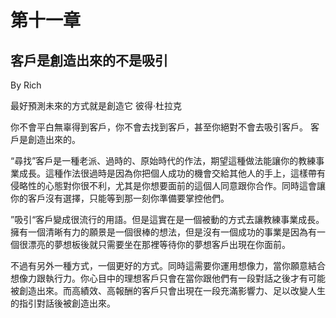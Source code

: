 # 第十一章

## 客戶是創造出來的不是吸引

By Rich

最好預測未來的方式就是創造它 彼得·杜拉克

你不會平白無辜得到客戶，你不會去找到客戶，甚至你絕對不會去吸引客戶。 客戶是創造出來的。

“尋找”客戶是一種老派、過時的、原始時代的作法，期望這種做法能讓你的教練事業成長。這種作法很過時是因為你把個人成功的機會交給其他人的手上，這樣帶有侵略性的心態對你很不利，尤其是你想要面前的這個人同意跟你合作。同時這會讓你的客戶沒有選擇，只能等到那一刻你準備要掌控他們。

”吸引“客戶變成很流行的用語。但是這實在是一個被動的方式去讓教練事業成長。擁有一個清晰有力的願景是一個很棒的想法，但是沒有一個成功的事業是因為有一個很漂亮的夢想板後就只需要坐在那裡等待你的夢想客戶出現在你面前。

不過有另外一種方式，一個更好的方式。同時這需要你運用想像力，當你願意結合想像力跟執行力。你心目中的理想客戶只會在當你跟他們有一段對話之後才有可能被創造出來。而高績效、高報酬的客戶只會出現在一段充滿影響力、足以改變人生的指引對話後被創造出來。

